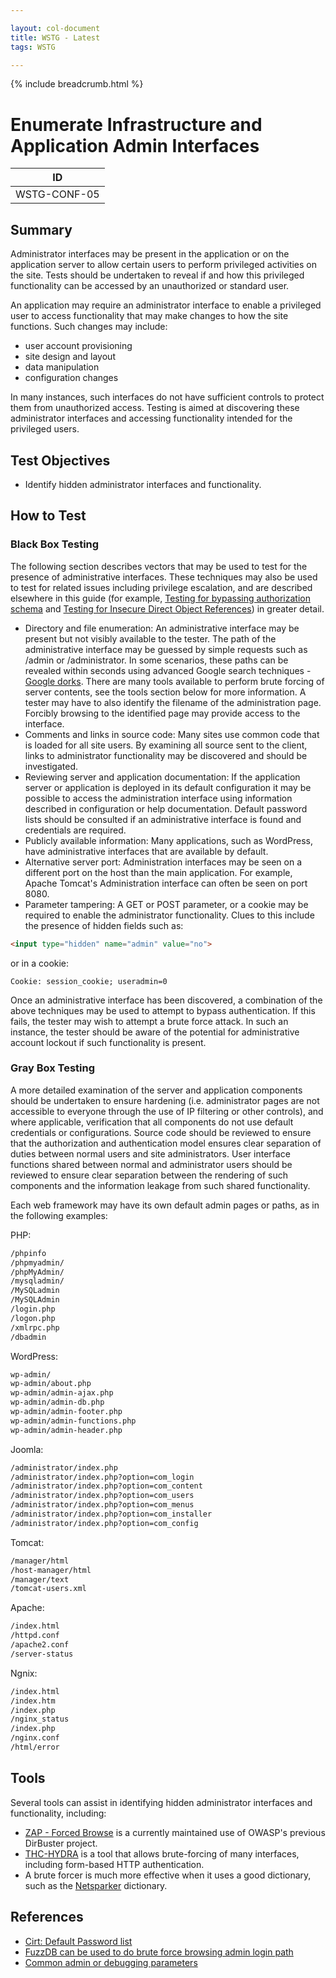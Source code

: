 ```yaml
---

layout: col-document
title: WSTG - Latest
tags: WSTG

---
```


{% include breadcrumb.html %}
# Enumerate Infrastructure and Application Admin Interfaces

|ID          |
|------------|
|WSTG-CONF-05|

## Summary

Administrator interfaces may be present in the application or on the application server to allow certain users to perform privileged activities on the site. Tests should be undertaken to reveal if and how this privileged functionality can be accessed by an unauthorized or standard user.

An application may require an administrator interface to enable a privileged user to access functionality that may make changes to how the site functions. Such changes may include:

- user account provisioning
- site design and layout
- data manipulation
- configuration changes

In many instances, such interfaces do not have sufficient controls to protect them from unauthorized access. Testing is aimed at discovering these administrator interfaces and accessing functionality intended for the privileged users.

## Test Objectives

- Identify hidden administrator interfaces and functionality.

## How to Test

### Black Box Testing

The following section describes vectors that may be used to test for the presence of administrative interfaces. These techniques may also be used to test for related issues including privilege escalation, and are described elsewhere in this guide (for example, [Testing for bypassing authorization schema](../05-Authorization_Testing/02-Testing_for_Bypassing_Authorization_Schema.md) and [Testing for Insecure Direct Object References](../05-Authorization_Testing/04-Testing_for_Insecure_Direct_Object_References.md)) in greater detail.

- Directory and file enumeration: An administrative interface may be present but not visibly available to the tester. The path of the administrative interface may be guessed by simple requests such as /admin or /administrator. In some scenarios, these paths can be revealed within seconds using advanced Google search techniques - [Google dorks](https://www.exploit-db.com/google-hacking-database). There are many tools available to perform brute forcing of server contents, see the tools section below for more information. A tester may have to also identify the filename of the administration page. Forcibly browsing to the identified page may provide access to the interface.
- Comments and links in source code: Many sites use common code that is loaded for all site users. By examining all source sent to the client, links to administrator functionality may be discovered and should be investigated.
- Reviewing server and application documentation: If the application server or application is deployed in its default configuration it may be possible to access the administration interface using information described in configuration or help documentation. Default password lists should be consulted if an administrative interface is found and credentials are required.
- Publicly available information: Many applications, such as WordPress, have administrative interfaces that are available by default.
- Alternative server port: Administration interfaces may be seen on a different port on the host than the main application. For example, Apache Tomcat's Administration interface can often be seen on port 8080.
- Parameter tampering: A GET or POST parameter, or a cookie may be required to enable the administrator functionality. Clues to this include the presence of hidden fields such as:

```html
<input type="hidden" name="admin" value="no">
```

or in a cookie:

`Cookie: session_cookie; useradmin=0`

Once an administrative interface has been discovered, a combination of the above techniques may be used to attempt to bypass authentication. If this fails, the tester may wish to attempt a brute force attack. In such an instance, the tester should be aware of the potential for administrative account lockout if such functionality is present.

### Gray Box Testing

A more detailed examination of the server and application components should be undertaken to ensure hardening (i.e. administrator pages are not accessible to everyone through the use of IP filtering or other controls), and where applicable, verification that all components do not use default credentials or configurations.
Source code should be reviewed to ensure that the authorization and authentication model ensures clear separation of duties between normal users and site administrators. User interface functions shared between normal and administrator users should be reviewed to ensure clear separation between the rendering of such components and the information leakage from such shared functionality.

Each web framework may have its own default admin pages or paths, as in the following examples:

PHP:

```html
/phpinfo
/phpmyadmin/
/phpMyAdmin/
/mysqladmin/
/MySQLadmin
/MySQLAdmin
/login.php
/logon.php
/xmlrpc.php
/dbadmin
```

WordPress:

```html
wp-admin/
wp-admin/about.php
wp-admin/admin-ajax.php
wp-admin/admin-db.php
wp-admin/admin-footer.php
wp-admin/admin-functions.php
wp-admin/admin-header.php
```

Joomla:

```html
/administrator/index.php
/administrator/index.php?option=com_login
/administrator/index.php?option=com_content
/administrator/index.php?option=com_users
/administrator/index.php?option=com_menus
/administrator/index.php?option=com_installer
/administrator/index.php?option=com_config
```

Tomcat:

```html
/manager/html
/host-manager/html
/manager/text
/tomcat-users.xml
```

Apache:

```html
/index.html
/httpd.conf
/apache2.conf
/server-status
```

Ngnix:

```html
/index.html
/index.htm
/index.php
/nginx_status
/index.php
/nginx.conf
/html/error
```

## Tools

Several tools can assist in identifying hidden administrator interfaces and functionality, including:

- [ZAP - Forced Browse](https://www.zaproxy.org/docs/desktop/addons/forced-browse/) is a currently maintained use of OWASP's previous DirBuster project.
- [THC-HYDRA](https://github.com/vanhauser-thc/thc-hydra) is a tool that allows brute-forcing of many interfaces, including form-based HTTP authentication.
- A brute forcer is much more effective when it uses a good dictionary, such as the [Netsparker](https://www.netsparker.com/blog/web-security/svn-digger-better-lists-for-forced-browsing/) dictionary.

## References

- [Cirt: Default Password list](https://cirt.net/passwords)
- [FuzzDB can be used to do brute force browsing admin login path](https://github.com/fuzzdb-project/fuzzdb/blob/master/discovery/predictable-filepaths/login-file-locations/Logins.txt)
- [Common admin or debugging parameters](https://github.com/fuzzdb-project/fuzzdb/blob/master/attack/business-logic/CommonDebugParamNames.txt)
